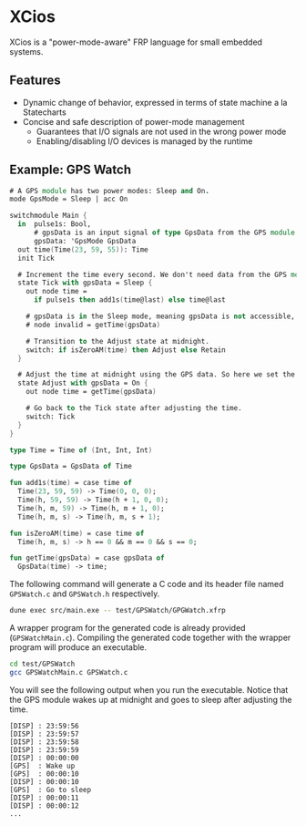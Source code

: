 # XCios

XCios is a "power-mode-aware" FRP language for small embedded systems.

## Features

- Dynamic change of behavior, expressed in terms of state machine a la Statecharts
- Concise and safe description of power-mode management
  - Guarantees that I/O signals are not used in the wrong power mode
  - Enabling/disabling I/O devices is managed by the runtime

## Example: GPS Watch

```fsharp
# A GPS module has two power modes: Sleep and On.
mode GpsMode = Sleep | acc On

switchmodule Main {
  in  pulse1s: Bool,
      # gpsData is an input signal of type GpsData from the GPS module that is accessible only in the On mode.
      gpsData: 'GpsMode GpsData
  out time(Time(23, 59, 55)): Time
  init Tick

  # Increment the time every second. We don't need data from the GPS module in this state so we set the mode of gpsData to Sleep.
  state Tick with gpsData = Sleep {
    out node time =
      if pulse1s then add1s(time@last) else time@last

    # gpsData is in the Sleep mode, meaning gpsData is not accessible, so we can't use it here. If we try to use it, the compiler will give an error.
    # node invalid = getTime(gpsData)

    # Transition to the Adjust state at midnight.
    switch: if isZeroAM(time) then Adjust else Retain
  }

  # Adjust the time at midnight using the GPS data. So here we set the mode of gpsData to On.
  state Adjust with gpsData = On {
    out node time = getTime(gpsData)

    # Go back to the Tick state after adjusting the time.
    switch: Tick
  }
}

type Time = Time of (Int, Int, Int)

type GpsData = GpsData of Time

fun add1s(time) = case time of
  Time(23, 59, 59) -> Time(0, 0, 0);
  Time(h, 59, 59) -> Time(h + 1, 0, 0);
  Time(h, m, 59) -> Time(h, m + 1, 0);
  Time(h, m, s) -> Time(h, m, s + 1);

fun isZeroAM(time) = case time of
  Time(h, m, s) -> h == 0 && m == 0 && s == 0;

fun getTime(gpsData) = case gpsData of
  GpsData(time) -> time;
```

The following command will generate a C code and its header file named `GPSWatch.c` and `GPSWatch.h` respectively.

```sh
dune exec src/main.exe -- test/GPSWatch/GPGWatch.xfrp
```

A wrapper program for the generated code is already provided (`GPSWatchMain.c`).
Compiling the generated code together with the wrapper program will produce an executable.

```sh
cd test/GPSWatch
gcc GPSWatchMain.c GPSWatch.c
```

You will see the following output when you run the executable.
Notice that the GPS module wakes up at midnight and goes to sleep after adjusting the time.

```plaintext
[DISP] : 23:59:56
[DISP] : 23:59:57
[DISP] : 23:59:58
[DISP] : 23:59:59
[DISP] : 00:00:00
[GPS]  : Wake up
[GPS]  : 00:00:10
[DISP] : 00:00:10
[GPS]  : Go to sleep
[DISP] : 00:00:11
[DISP] : 00:00:12
...
```
